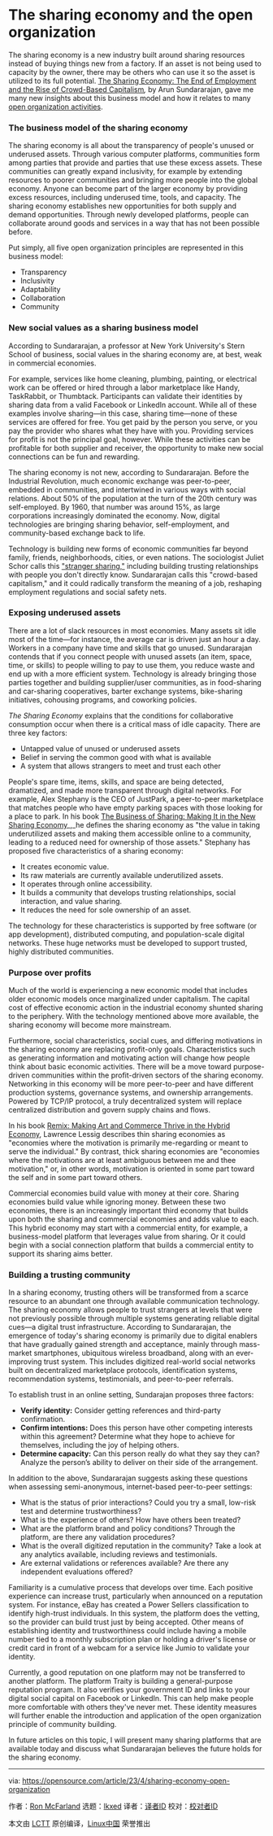 [#]: subject: "The sharing economy and the open organization"
[#]: via: "https://opensource.com/article/23/4/sharing-economy-open-organization"
[#]: author: "Ron McFarland https://opensource.com/users/ron-mcfarland"
[#]: collector: "lkxed"
[#]: translator: " "
[#]: reviewer: " "
[#]: publisher: " "
[#]: url: " "

The sharing economy and the open organization
======

The sharing economy is a new industry built around sharing resources  instead of buying things new from a factory. If an asset is not being used to capacity by the owner, there may be others who can use it so the asset is utilized to its full potential. [The Sharing Economy: The End of Employment and the Rise of Crowd-Based Capitalism][1]_,_ by Arun Sundararajan, gave me many new insights about this business model and how it relates to many [open organization activities][2].

### The business model of the sharing economy

The sharing economy is all about the transparency of people's unused or underused assets. Through various computer platforms, communities form among parties that provide and parties that use these excess assets. These communities can greatly expand inclusivity, for example by extending resources to poorer communities and bringing more people into the global economy. Anyone can become part of the larger economy by providing excess resources, including underused time, tools, and capacity. The sharing economy establishes new opportunities for both supply and demand opportunities. Through newly developed platforms, people can collaborate around goods and services in a way that has not been possible before.

Put simply, all five open organization principles are represented in this business model:

- Transparency
- Inclusivity
- Adaptability
- Collaboration
- Community

### New social values as a sharing business model

According to Sundararajan, a professor at New York University's Stern School of business, social values in the sharing economy are, at best, weak in commercial economies.

For example, services like home cleaning, plumbing, painting, or electrical work can be offered or hired through a labor marketplace like Handy, TaskRabbit, or Thumbtack. Participants can validate their identities by sharing data from a valid Facebook or LinkedIn account. While all of these examples involve sharing—in this case, sharing time—none of these services are offered for free. You get paid by the person you serve, or you pay the provider who shares what they have with you. Providing services for profit is not the principal goal, however. While these activities can be profitable for both supplier and receiver, the opportunity to make new social connections can be fun and rewarding.

The sharing economy is not new, according to Sundararajan. Before the Industrial Revolution, much economic exchange was peer-to-peer, embedded in communities, and intertwined in various ways with social relations. About 50% of the population at the turn of the 20th century was self-employed. By 1960, that number was around 15%, as large corporations increasingly dominated the economy. Now, digital technologies are bringing sharing behavior, self-employment, and community-based exchange back to life.

Technology is building new forms of economic communities far beyond family, friends, neighborhoods, cities, or even nations. The sociologist Juliet Schor calls this ["stranger sharing,"][3] including building trusting relationships with people you don't directly know. Sundararajan calls this "crowd-based capitalism," and it could radically transform the meaning of a job, reshaping employment regulations and social safety nets.

### Exposing underused assets

There are a lot of slack resources in most economies. Many assets sit idle most of the time—for instance, the average car is driven just an hour a day. Workers in a company have time and skills that go unused. Sundararajan contends that if you connect people with unused assets (an item, space, time, or skills) to people willing to pay to use them, you reduce waste and end up with a more efficient system. Technology is already bringing those parties together and building supplier/user communities, as in food-sharing and car-sharing cooperatives, barter exchange systems, bike-sharing initiatives, cohousing programs, and coworking policies.

_The Sharing Economy_ explains that the conditions for collaborative consumption occur when there is a critical mass of idle capacity. There are three key factors:

- Untapped value of unused or underused assets
- Belief in serving the common good with what is available
- A system that allows strangers to meet and trust each other

People's spare time, items, skills, and space are being detected, dramatized, and made more transparent through digital networks. For example, Alex Stephany is the CEO of JustPark, a peer-to-peer marketplace that matches people who have empty parking spaces with those looking for a place to park. In his book [The Business of Sharing: Making It in the New Sharing Economy][4]_,_he defines the sharing economy as "the value in taking underutilized assets and making them accessible online to a community, leading to a reduced need for ownership of those assets." Stephany has proposed five characteristics of a sharing economy:

- It creates economic value.
- Its raw materials are currently available underutilized assets.
- It operates through online accessibility.
- It builds a community that develops trusting relationships, social interaction, and value sharing.
- It reduces the need for sole ownership of an asset.

The technology for these characteristics is supported by free software (or app development), distributed computing, and population-scale digital networks. These huge networks must be developed to support trusted, highly distributed communities.

### Purpose over profits

Much of the world is experiencing a new economic model that includes older economic models once marginalized under capitalism. The capital cost of effective economic action in the industrial economy shunted sharing to the periphery. With the technology mentioned above more available, the sharing economy will become more mainstream.

Furthermore, social characteristics, social cues, and differing motivations in the sharing economy are replacing profit-only goals. Characteristics such as generating information and motivating action will change how people think about basic economic activities. There will be a move toward purpose-driven communities within the profit-driven sectors of the sharing economy. Networking in this economy will be more peer-to-peer and have different production systems, governance systems, and ownership arrangements. Powered by TCP/IP protocol, a truly decentralized system will replace centralized distribution and govern supply chains and flows.

In his book [Remix: Making Art and Commerce Thrive in the Hybrid Economy][5], Lawrence Lessig describes thin sharing economies as "economies where the motivation is primarily me-regarding or meant to serve the individual." By contrast, thick sharing economies are "economies where the motivations are at least ambiguous between me and thee motivation," or, in other words, motivation is oriented in some part toward the self and in some part toward others.

Commercial economies build value with money at their core. Sharing economies build value while ignoring money. Between these two economies, there is an increasingly important third economy that builds upon both the sharing and commercial economies and adds value to each. This hybrid economy may start with a commercial entity, for example, a business-model platform that leverages value from sharing. Or it could begin with a social connection platform that builds a commercial entity to support its sharing aims better.

### Building a trusting community

In a sharing economy, trusting others will be transformed from a scarce resource to an abundant one through available communication technology. The sharing economy allows people to trust strangers at levels that were not previously possible through multiple systems generating reliable digital cues—a digital trust infrastructure. According to Sundararajan, the emergence of today's sharing economy is primarily due to digital enablers that have gradually gained strength and acceptance, mainly through mass-market smartphones, ubiquitous wireless broadband, along with an ever-improving trust system. This includes digitized real-world social networks built on decentralized marketplace protocols, identification systems, recommendation systems, testimonials, and peer-to-peer referrals.

To establish trust in an online setting, Sundarajan proposes three factors:

- **Verify identity:** Consider getting references and third-party confirmation.
- **Confirm intentions:** Does this person have other competing interests within this agreement? Determine what they hope to achieve for themselves, including the joy of helping others.
- **Determine capacity:** Can this person really do what they say they can? Analyze the person’s ability to deliver on their side of the arrangement.

In addition to the above, Sundararajan suggests asking these questions when assessing semi-anonymous, internet-based peer-to-peer settings:

- What is the status of prior interactions? Could you try a small, low-risk test and determine trustworthiness?
- What is the experience of others? How have others been treated?
- What are the platform brand and policy conditions? Through the platform, are there any validation procedures?
- What is the overall digitized reputation in the community? Take a look at any analytics available, including reviews and testimonials.
- Are external validations or references available? Are there any independent evaluations offered?

Familiarity is a cumulative process that develops over time. Each positive experience can increase trust, particularly when announced on a reputation system. For instance, eBay has created a Power Sellers classification to identify high-trust individuals. In this system, the platform does the vetting, so the provider can build trust just by being accepted. Other means of establishing identity and trustworthiness could include having a mobile number tied to a monthly subscription plan or holding a driver's license or credit card in front of a webcam for a service like Jumio to validate your identity.

Currently, a good reputation on one platform may not be transferred to another platform. The platform Traity is building a general-purpose reputation program. It also verifies your government ID and links to your digital social capital on Facebook or LinkedIn. This can help make people more comfortable with others they've never met. These identity measures will further enable the introduction and application of the open organization principle of community building.

In future articles on this topic, I will present many sharing platforms that are available today and discuss what Sundararajan believes the future holds for the sharing economy.

--------------------------------------------------------------------------------

via: https://opensource.com/article/23/4/sharing-economy-open-organization

作者：[Ron McFarland][a]
选题：[lkxed][b]
译者：[译者ID](https://github.com/译者ID)
校对：[校对者ID](https://github.com/校对者ID)

本文由 [LCTT](https://github.com/LCTT/TranslateProject) 原创编译，[Linux中国](https://linux.cn/) 荣誉推出

[a]: https://opensource.com/users/ron-mcfarland
[b]: https://github.com/lkxed/
[1]: https://www.goodreads.com/book/show/27310516-the-sharing-economy
[2]: https://opensource.com/open-organization/resources/what-open-organization
[3]: https://www.greattransition.org/publication/debating-the-sharing-economy
[4]: https://link.springer.com/book/10.1057/9781137376183
[5]: https://lessig.org/product/remix/